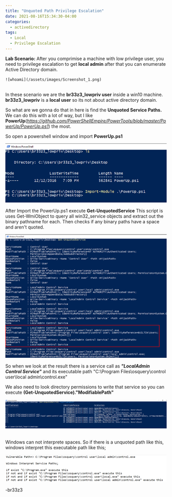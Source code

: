 ```yaml
---
title: "Unquoted Path Privilege Escalation"
date: 2021-08-16T15:34:30-04:00
categories:
  - activedirectory
tags:
  - Local
  - Privilege Escalation
---
```


**Lab Scenario:** After you comprimise a machine with low privilege user, you need to privilege escalation to get **local admin** after that you can enumerate Active Directory domain. 

 	![whoami](/assets/images/Screenshot_1.png)

<br>In these scenario we are the **br33z3_lowpriv user** inside a win10 machine. **br33z3_lowpriv** is a **local user** so its not about active directory domain.

So what are we gonna do that in here is find the **Unquoted Service Paths.** We can do this with a lot of way, but I like **PowerUp**(*https://github.com/PowerShellEmpire/PowerTools/blob/master/PowerUp/PowerUp.ps1*) the most.

So open a powershell window and import **PowerUp.ps1**

![PowerUp](/assets/images/Screenshot_2.png)

After Import the PowerUp.ps1 execute **Get-UnquotedService**
This script is uses Get-WmiObject to query all win32_service objects and extract out the binary pathname for each. Then checks if any binary paths have a space and aren't quoted.

![Get-UnquotedService](/assets/images/Screenshot_3.png)

So when we look at the result there is a service call as ***"LocalAdmin Control Service"*** and its executable path "C:\Program Files\osquery\control user\local admin\control.exe"<br>

We also need to look directory permissions to write that service so you can execute **(Get-UnquotedService)."ModifiablePath"**

![Modifiable-Path](/assets/images/Screenshot_4.png)

<br>Windows can not interprete spaces. So if there is a unquoted path like this, windows interpret this executable path like this;

![Windows-Interpret](/assets/images/Screenshot_5.png)





-br33z3
